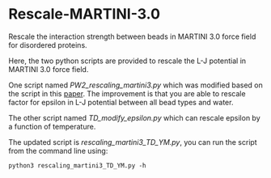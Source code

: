 # Rescale-MARTINI-3.0

Rescale the interaction strength between beads in MARTINI 3.0 force field for disordered proteins.

Here, the two python scripts are provided to rescale the L-J potential in MARTINI 3.0 force field. 

One script named *PW2_rescaling_martini3.py* which was modified based on the script in this [paper](https://doi.org/10.1021/acs.jctc.1c01042). The improvement is that you are able to rescale factor for epsilon in L-J potential between all bead types and water.

The other script named *TD_modify_epsilon.py* which can rescale epsilon by a function of temperature. 

The updated script is *rescaling_martini3_TD_YM.py*, you can run the script from the command line using:

`python3 rescaling_martini3_TD_YM.py -h`
